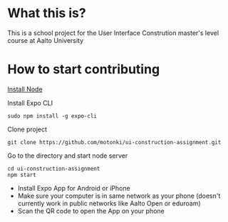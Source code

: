 # What this is?

This is a school project for the User Interface Constrution master's level course at Aalto University

# How to start contributing

[Install Node](https://nodejs.org/en/download/)

Install Expo CLI
```
sudo npm install -g expo-cli
```

Clone project
```
git clone https://github.com/motonki/ui-construction-assignment.git
```


Go to the directory and start node server
```
cd ui-construction-assignment
npm start
```

- Install Expo App for Android or iPhone
- Make sure your computer is in same network as your phone (doesn't currently work in public networks like Aalto Open or eduroam)
- Scan the QR code to open the App on your phone